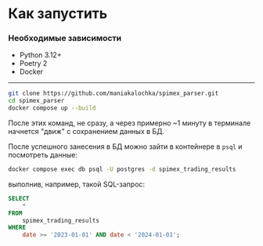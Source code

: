 # Как запустить

### Необходимые зависимости

- Python 3.12+
- Poetry 2
- Docker

---

```bash
git clone https://github.com/maniakalochka/spimex_parser.git
cd spimex_parser
docker compose up --build
```

После этих команд, не сразу, а через примерно ~1 минуту в терминале начнется "движ" с сохранением данных в БД.

После успешного занесения в БД можно зайти в контейнере в `psql` и посмотреть данные:

```bash
docker compose exec db psql -U postgres -d spimex_trading_results
```

выполнив, например, такой SQL-запрос:

```sql
SELECT
    *
FROM
    spimex_trading_results
WHERE
    date >= '2023-01-01' AND date < '2024-01-01';
```

